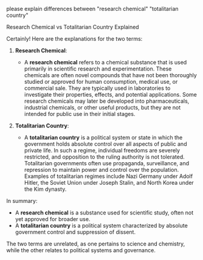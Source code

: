 please explain differences between "research chemical" "totalitarian country"

Research Chemical vs Totalitarian Country Explained

Certainly! Here are the explanations for the two terms:

1. **Research Chemical**:
   - A **research chemical** refers to a chemical substance that is used primarily in scientific research and experimentation. These chemicals are often novel compounds that have not been thoroughly studied or approved for human consumption, medical use, or commercial sale. They are typically used in laboratories to investigate their properties, effects, and potential applications. Some research chemicals may later be developed into pharmaceuticals, industrial chemicals, or other useful products, but they are not intended for public use in their initial stages.

2. **Totalitarian Country**:
   - A **totalitarian country** is a political system or state in which the government holds absolute control over all aspects of public and private life. In such a regime, individual freedoms are severely restricted, and opposition to the ruling authority is not tolerated. Totalitarian governments often use propaganda, surveillance, and repression to maintain power and control over the population. Examples of totalitarian regimes include Nazi Germany under Adolf Hitler, the Soviet Union under Joseph Stalin, and North Korea under the Kim dynasty.

In summary:
- A **research chemical** is a substance used for scientific study, often not yet approved for broader use.
- A **totalitarian country** is a political system characterized by absolute government control and suppression of dissent. 

The two terms are unrelated, as one pertains to science and chemistry, while the other relates to political systems and governance.
